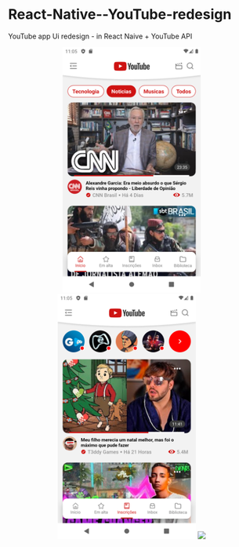 # React-Native--YouTube-redesign
YouTube app Ui redesign -  in React Naive + YouTube API
<p align="center">
<img height="500" src="screenshots/Screenshot_1.png">
<img height="500" src="screenshots/Screenshot_2.png">
<img height="500" src="screenshots/Screenshot_3.gif">
<p>
